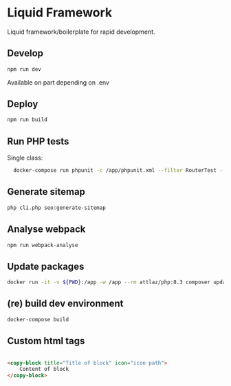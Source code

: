 # Liquid Framework

Liquid framework/boilerplate for rapid development.

## Develop

```bash
npm run dev
```

Available on part depending on .env

## Deploy

```bash
npm run build
```

## Run PHP tests

Single class:

```bash
  docker-compose run phpunit -c /app/phpunit.xml --filter RouterTest --debug
```

## Generate sitemap

```bash
php cli.php seo:generate-sitemap
```

## Analyse webpack

```bash
npm run webpack-analyse
```

## Update packages

```bash
docker run -it -v ${PWD}:/app -w /app --rm attlaz/php:8.3 composer update --ignore-platform-req=ext-redis
```

## (re) build dev environment

````bash
docker-compose build
````

## Custom html tags

```html

<copy-block title="Title of block" icon="icon path">
    Content of block
</copy-block>
```
